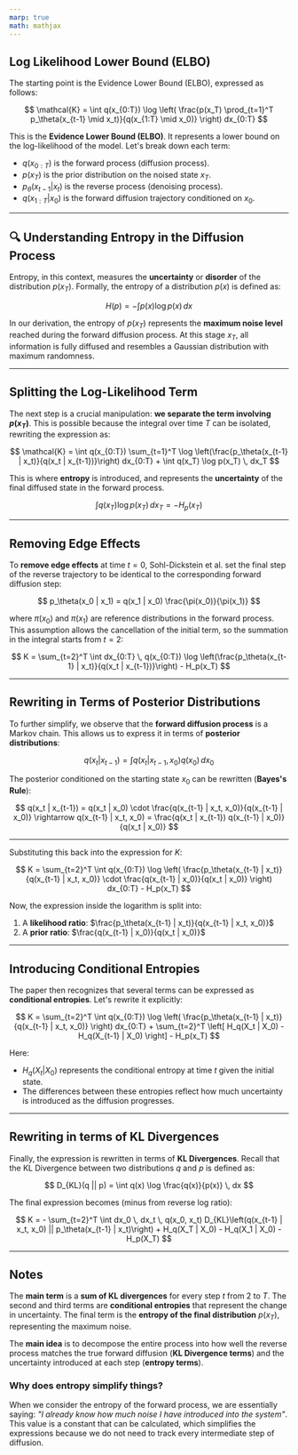 ```yaml
---
marp: true
math: mathjax
--- 
```


## **Log Likelihood Lower Bound (ELBO)**

The starting point is the Evidence Lower Bound (ELBO), expressed as follows:

$$
\mathcal{K} 
= \int q(x_{0:T}) \log \left( \frac{p(x_T) \prod_{t=1}^T p_\theta(x_{t-1} \mid x_t)}{q(x_{1:T} \mid x_0)} \right) dx_{0:T}
$$

This is the **Evidence Lower Bound (ELBO)**. It represents a lower bound on the log-likelihood of the model. Let's break down each term:

* $q(x_{0:T})$ is the forward process (diffusion process).
* $p(x_T)$ is the prior distribution on the noised state $x_T$.
* $p_\theta(x_{t-1} | x_t)$ is the reverse process (denoising process).
* $q(x_{1:T} | x_0)$ is the forward diffusion trajectory conditioned on $x_0$.

---

## 🔍 **Understanding Entropy in the Diffusion Process**

Entropy, in this context, measures the **uncertainty** or **disorder** of the distribution $p(x_T)$. Formally, the entropy of a distribution $p(x)$ is defined as:

$$
H(p) = -\int p(x) \log p(x) \, dx
$$

In our derivation, the entropy of $p(x_T)$ represents the **maximum noise level** reached during the forward diffusion process. At this stage $x_T$, all information is fully diffused and resembles a Gaussian distribution with maximum randomness.

---

## **Splitting the Log-Likelihood Term**

The next step is a crucial manipulation: **we separate the term involving $p(x_T)$**. This is possible because the integral over time $T$ can be isolated, rewriting the expression as:

$$
\mathcal{K}
= \int q(x_{0:T}) \sum_{t=1}^T \log \left(\frac{p_\theta(x_{t-1} | x_t)}{q(x_t | x_{t-1})}\right) dx_{0:T} + \int q(x_T) \log p(x_T) \, dx_T
$$

This is where **entropy** is introduced, and represents the **uncertainty** of the final diffused state in the forward process.

$$
\int q(x_T) \log p(x_T) \, dx_T = -H_p(x_T)
$$

---


## **Removing Edge Effects**

To **remove edge effects** at time $t = 0$, Sohl-Dickstein et al. set the final step of the reverse trajectory to be identical to the corresponding forward diffusion step:

$$
p_\theta(x_0 | x_1) = q(x_1 | x_0) \frac{\pi(x_0)}{\pi(x_1)}
$$

where $\pi(x_0)$ and $\pi(x_1)$ are reference distributions in the forward process. This assumption allows the cancellation of the initial term, so the summation in the integral starts from $t = 2$:

$$
K = \sum_{t=2}^T \int dx_{0:T} \, q(x_{0:T}) \log \left(\frac{p_\theta(x_{t-1} | x_t)}{q(x_t | x_{t-1})}\right) - H_p(x_T)
$$

---

## **Rewriting in Terms of Posterior Distributions**

To further simplify, we observe that the **forward diffusion process** is a Markov chain. This allows us to express it in terms of **posterior distributions**:

$$
q(x_t | x_{t-1}) = \int q(x_t | x_{t-1}, x_0) q(x_0) \, dx_0
$$

The posterior conditioned on the starting state $x_0$ can be rewritten (**Bayes's Rule**):

$$
q(x_t | x_{t-1}) = q(x_t | x_0) \cdot \frac{q(x_{t-1} | x_t, x_0)}{q(x_{t-1} | x_0)} \rightarrow
q(x_{t-1} | x_t, x_0) = \frac{q(x_t | x_{t-1}) q(x_{t-1} | x_0)}{q(x_t | x_0)}
$$

---

Substituting this back into the expression for $K$:

$$
K = \sum_{t=2}^T \int q(x_{0:T}) \log \left( \frac{p_\theta(x_{t-1} | x_t)}{q(x_{t-1} | x_t, x_0)} \cdot \frac{q(x_{t-1} | x_0)}{q(x_t | x_0)} \right) dx_{0:T} - H_p(x_T)
$$

Now, the expression inside the logarithm is split into:

1. A **likelihood ratio**: $\frac{p_\theta(x_{t-1} | x_t)}{q(x_{t-1} | x_t, x_0)}$
2. A **prior ratio**: $\frac{q(x_{t-1} | x_0)}{q(x_t | x_0)}$

---

## **Introducing Conditional Entropies**

The paper then recognizes that several terms can be expressed as **conditional entropies**. Let's rewrite it explicitly:

$$
K = \sum_{t=2}^T \int q(x_{0:T}) \log \left( \frac{p_\theta(x_{t-1} | x_t)}{q(x_{t-1} | x_t, x_0)} \right) dx_{0:T} + \sum_{t=2}^T \left[ H_q(X_t | X_0) - H_q(X_{t-1} | X_0) \right] - H_p(x_T)
$$

Here:

* $H_q(X_t | X_0)$ represents the conditional entropy at time $t$ given the initial state.
* The differences between these entropies reflect how much uncertainty is introduced as the diffusion progresses.

---

## **Rewriting in terms of KL Divergences**

Finally, the expression is rewritten in terms of **KL Divergences**. Recall that the KL Divergence between two distributions $q$ and $p$ is defined as:

$$
D_{KL}(q || p) = \int q(x) \log \frac{q(x)}{p(x)} \, dx
$$

The final expression becomes (minus from reverse log ratio):

$$
K = - \sum_{t=2}^T \int dx_0 \, dx_t \, q(x_0, x_t) D_{KL}\left(q(x_{t-1} | x_t, x_0) || p_\theta(x_{t-1} | x_t)\right) + H_q(X_T | X_0) - H_q(X_1 | X_0) - H_p(X_T)
$$

---

## **Notes**
The **main term** is a **sum of KL divergences** for every step $t$ from 2 to $T$. The second and third terms are **conditional entropies** that represent the change in uncertainty. The final term is the **entropy of the final distribution** $p(x_T)$, representing the maximum noise.

The **main idea** is to decompose the entire process into how well the reverse process matches the true forward diffusion (**KL Divergence terms**) and the uncertainty introduced at each step (**entropy terms**).


### **Why does entropy simplify things?**

When we consider the entropy of the forward process, we are essentially saying: *"I already know how much noise I have introduced into the system"*. This value is a constant that can be calculated, which simplifies the expressions because we do not need to track every intermediate step of diffusion.
